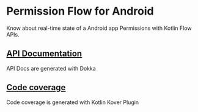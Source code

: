 # Permission Flow for Android

Know about real-time state of a Android app Permissions with Kotlin Flow APIs. 

## [API Documentation](docs/)

API Docs are generated with Dokka

## [Code coverage](coverageReport/)

Code coverage is generated with Kotlin Kover Plugin

